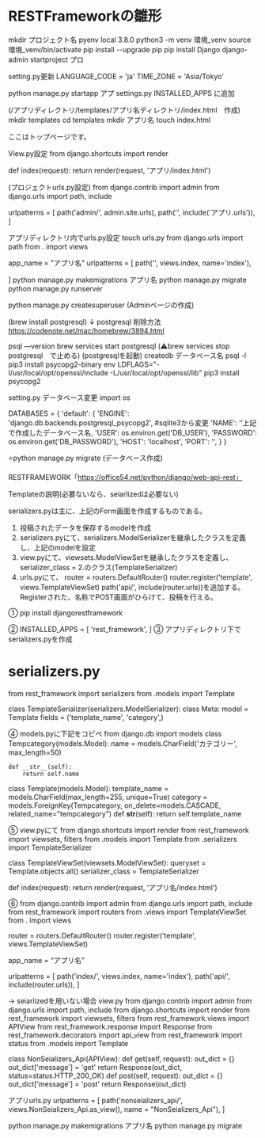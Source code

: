 # RESTFrameworkの雛形

mkdir プロジェクト名
pyenv local 3.8.0
python3 -m venv 環境_venv 
source 環境_venv/bin/activate
pip install --upgrade pip 
pip install Django
django-admin startproject プロ

setting.py更新
LANGUAGE_CODE = 'ja'
TIME_ZONE = 'Asia/Tokyo' 

python manage.py startapp アプ
settings.py INSTALLED_APPS に追加

(/アプリディレクトリ/templates/アプリ名ディレクトリ/index.html　作成)
mkdir templates
cd templates
mkdir アプリ名
touch index.html 
<!DOCTYPE html>
<html>
  <head>
	  ここはトップページです。
  </head>
  <body>
  </body>
</html>

View.py設定
from django.shortcuts import render 

def index(request):
	return render(request, 'アプリ/index.html')

(プロジェクトurls.py設定)
from django.contrib import admin
from django.urls import path, include

urlpatterns = [
path('admin/', admin.site.urls),
path('', include('アプリ.urls')),
]

アプリディレクトリ内でurls.py設定
touch urls.py
from django.urls import path
from . import views


app_name = "アプリ名"
urlpatterns = [
        path('', views.index, name='index'),

]
python manage.py makemigrations アプリ名
python manage.py migrate
python manage.py runserver

python manage.py createsuperuser
(Adminページの作成)


(brew install postgresql)
↓ postgresql 削除方法
https://codenote.net/mac/homebrew/3894.html

psql —version
brew services start postgresql
(⚠️brew services stop postgresql　で止める)
(postgresqlを起動)
createdb データベース名
psql -l
pip3 install psycopg2-binary
env LDFLAGS="-I/usr/local/opt/openssl/include -L/usr/local/opt/openssl/lib" pip3 install psycopg2 

setting.py データベース変更
import os 

DATABASES = {
    'default': {
        'ENGINE': 'django.db.backends.postgresql_psycopg2', #sqlite3から変更
        'NAME': ‘’上記で作成したデータベース名,
        'USER': os.environ.get('DB_USER'),
        'PASSWORD': os.environ.get('DB_PASSWORD'),
        'HOST': 'localhost',
        'PORT': '',
    }
}

⭐️python manage.py migrate (データベース作成)

RESTFRAMEWORK「https://office54.net/python/django/web-api-rest」

Templateの説明(必要ないなら、seiarlizedは必要ない)

serializers.pyは主に、上記のForm画面を作成するものである。
1. 投稿されたデータを保存するmodelを作成
2. serializers.pyにて、serializers.ModelSerializerを継承したクラスを定義し、上記のmodelを設定
3. view.pyにて、viewsets.ModelViewSetを継承したクラスを定義し、serializer_class = 2.のクラス(TemplateSerializer)
4. urls.pyにて、
router = routers.DefaultRouter()
router.register('template', views.TemplateViewSet)
path('api/', include(router.urls))を追加する。
Registerされた、名称でPOST画面がひらけて、投稿を行える。


①
pip install djangorestframework

②
INSTALLED_APPS = [
    'rest_framework',
]
③
アプリディレクトリ下でserializers.pyを作成
# serializers.py
from rest_framework import serializers
from .models import Template

class TemplateSerializer(serializers.ModelSerializer):
    class Meta:
        model = Template
        fields = ('template_name', 'category',)

④
models.pyに下記をコピペ
from django.db import models
class Tempcategory(models.Model):
    name = models.CharField('カテゴリー', max_length=50)

    def __str__(self):
        return self.name

class Template(models.Model):
    template_name = models.CharField(max_length=255, unique=True)
    category = models.ForeignKey(Tempcategory, on_delete=models.CASCADE, related_name="tempcategory")
    def __str__(self):
        return self.template_name


⑤
view.pyにて
from django.shortcuts import render 
from rest_framework import viewsets, filters
from .models import Template
from .serializers import TemplateSerializer

class TemplateViewSet(viewsets.ModelViewSet):
    queryset = Template.objects.all()
    serializer_class = TemplateSerializer

def index(request):
    return render(request, ‘アプリ名/index.html')


⑥
from django.contrib import admin
from django.urls import path, include
from rest_framework import routers
from .views import TemplateViewSet
from . import views

router = routers.DefaultRouter()
router.register('template', views.TemplateViewSet)

app_name = “アプリ名”

urlpatterns = [
    path('index/', views.index, name='index'),
    path('api/', include(router.urls)),
]


→ seiarlizedを用いない場合
view.py
from django.contrib import admin
from django.urls import path, include
from django.shortcuts import render 
from rest_framework import viewsets, filters
from rest_framework.views import APIView
from rest_framework.response import Response
from rest_framework.decorators import api_view
from rest_framework import status
from .models import Template

class NonSeializers_Api(APIView):
    def get(self, request):
        out_dict = {}
        out_dict['message'] = 'get'
        return Response(out_dict, status=status.HTTP_200_OK)
    def post(self, request):
        out_dict = {}
        out_dict['message'] = 'post'
        return Response(out_dict)



アプリurls.py
urlpatterns = [
    path('nonseializers_api/', views.NonSeializers_Api.as_view(), name = "NonSeializers_Api"),
]

python manage.py makemigrations アプリ名
python manage.py migrate
